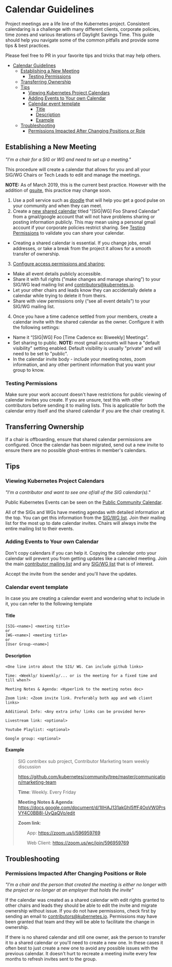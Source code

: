 # Calendar Guidelines

Project meetings are a life line of the Kubernetes project. Consistent
calendaring is a challenge with many different clients, corporate policies,
time zones and various iterations of Daylight Savings Time. This guide should
help you navigate some of the common pitfalls and provide some tips & best
practices.

Please feel free to PR in your favorite tips and tricks that may help others.

- [Calendar Guidelines](#calendar-guidelines)
  - [Establishing a New Meeting](#establishing-a-new-meeting)
    - [Testing Permissions](#testing-permissions)
  - [Transferring Ownership](#transferring-ownership)
  - [Tips](#tips)
    - [Viewing Kubernetes Project Calendars](#viewing-kubernetes-project-calendars)
    - [Adding Events to Your own Calendar](#adding-events-to-your-own-calendar)
    - [Calendar event template](#calendar-event-template)
      - [Title](#title)
      - [Description](#description)
      - [Example](#example)
  - [Troubleshooting](#troubleshooting)
    - [Permissions Impacted After Changing Positions or Role](#permissions-impacted-after-changing-positions-or-role)


## Establishing a New Meeting

_"I'm a chair for a SIG or WG and need to set up a meeting."_

This procedure will create a calendar that allows for you and all your SIG/WG
Chairs or Tech Leads to edit and manage the meetings.

**NOTE:** As of March 2019, this is the current best practice. However with the
addition of [gsuite], this practice may change soon.

1. Use a poll service such as [doodle] that will help you get a good pulse on
   your community and when they can meet.
2. Create a [new shared calendar] titled "[SIG|WG] Foo Shared Calendar" from
   a gmail/google account that will not have problems sharing or posting
   information publicly. This may mean using a personal gmail account if your
   corporate policies restrict sharing. See [Testing Permissions] to validate
   you can share your calendar.
  - Creating a shared calendar is essential. If you change jobs, email
    addresses, or take a break from the project it allows for a smooth transfer
    of ownership.
3. [Configure access permissions and sharing:]
  - Make all event details publicly accessible.
  - Share it with full rights ("make changes and manage sharing”) to your SIG/WG
    lead mailing list and contributors@kubernetes.io.
  - Let your other chairs and leads know they can accidentally delete a calendar
    while trying to delete it from theirs.
  - Share with view permissions only (“see all event details”) to your SIG/WG
    mailing list.
4. Once you have a time cadence settled from your members, create a calendar
    invite with the shared calendar as the owner. Configure it with the
    following settings:
  - Name it “[SIG|WG] Foo [Time Cadence ex: Biweekly] Meetings”.
  - Set sharing to public. **NOTE:** most gmail accounts will have a "default
    visibility" setting enabled. Default visibility is usually "private" and
    will need to be set to "public".
  - In the calendar invite body - include your meeting notes, zoom information,
    and any other pertinent information that you want your group to know.


### Testing Permissions

Make sure your work account doesn't have restrictions for public viewing of
calendar invites you create. If you are unsure, test this with other
contributors before sending it to mailing lists. This is applicable for both the
calendar entry itself and the shared calendar if you are the chair creating it.


## Transferring Ownership

If a chair is offboarding, ensure that shared calendar permissions are
configured. Once the calendar has been migrated, send out a new invite to ensure
there are no possible ghost-entries in member's calendars.

## Tips

### Viewing Kubernetes Project Calendars

 _"I'm a contributor and want to see one of/all of the SIG calendar(s)."_

Public Kubernetes Events can be seen on the [Public Community Calendar].

All of the SIGs and WGs have meeting agendas with detailed information at the
top. You can get this information from the [SIG/WG list]. Join their mailing
list for the most up to date calendar invites. Chairs will always invite the
entire mailing list to their events.


### Adding Events to Your own Calendar

Don't copy calendars if you can help it. Copying the calendar onto your calendar
will prevent you from getting updates like a canceled meeting. Join the main
[contributor mailing list] and any  [SIG/WG list] that is of interest.

Accept the invite from the sender and you'll have the updates.

### Calendar event template

In case you are creating a calendar event and wondering what to include in it, you can refer to the following template

#### Title

```
[SIG-<name>] <meeting title>
or
[WG-<name>] <meeting title>
or
[User Group-<name>]
```
#### Description

```
<One line intro about the SIG/ WG. Can include github links>

Time: <Weekly/ biweekly/... or is the meeting for a fixed time and till when?>

Meeting Notes & Agenda: <Hyperlink to the meeting notes doc>

Zoom link: <Zoom invite link. Preferably both app and web client links>

Additional Info: <Any extra info/ links can be provided here>

Livestream link: <optional>

Youtube Playlist: <optional>

Google group: <optional>
```

#### Example

> SIG contribex sub project, Contributor Marketing team weekly discussion
> 
> https://github.com/kubernetes/community/tree/master/communication/marketing-team
> 
> **Time**: Weekly. Every Friday
> 
> **Meeting Notes & Agenda**: https://docs.google.com/document/d/1IlHAJ131akGhI5ffF4OoVW0PrsVY4C0BB8l-UyQaQVo/edit
> 
> **Zoom link**:
>
> &nbsp;&nbsp;&nbsp;&nbsp;&nbsp;&nbsp; App: https://zoom.us/j/596959769
>
> &nbsp;&nbsp;&nbsp;&nbsp;&nbsp;&nbsp; Web Client: https://zoom.us/wc/join/596959769

## Troubleshooting

### Permissions Impacted After Changing Positions or Role

_"I'm a chair and the person that created the meeting is either no longer with
the project or no longer at an employer that holds the invite"_

If the calendar was created as a shared calendar with edit rights granted to
other chairs and leads they should be able to edit the invite and migrate
ownership without issue. If you do not have permissions, check first by sending
an email to contributors@kubernetes.io. Permissions may have been granted that
team and they will be able to facilitate the change in ownership.

If there is no shared calendar and still one owner, ask the person to transfer
it to a shared calendar or you'll need to create a new one. In these cases it
often best to just create a new one to avoid any possible issues with the
previous calendar. It doesn't hurt to recreate a meeting invite every few months
to refresh invites sent to the group.


[gsuite]: https://github.com/kubernetes/community/issues/3362
[doodle]: https://doodle.com
[testing permissions]: #testing-permissions
[new shared calendar]: https://support.google.com/calendar/answer/37095?hl=en
[configure access permissions and sharing:]: https://support.google.com/calendar/answer/37082?hl=en
[SIG/WG list]: /sig-list.md
[Public Community Calendar]: https://calendar.google.com/calendar/embed?src=calendar%40kubernetes.io&ctz=America%2FLos_Angeles
[contributor mailing list]: https://groups.google.com/forum/#!forum/kubernetes-dev